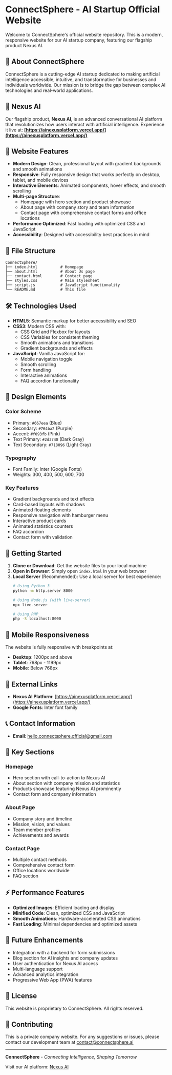 # ConnectSphere - AI Startup Official Website

Welcome to ConnectSphere's official website repository. This is a modern, responsive website for our AI startup company, featuring our flagship product Nexus AI.

## 🚀 About ConnectSphere

ConnectSphere is a cutting-edge AI startup dedicated to making artificial intelligence accessible, intuitive, and transformative for businesses and individuals worldwide. Our mission is to bridge the gap between complex AI technologies and real-world applications.

## 🤖 Nexus AI

Our flagship product, **Nexus AI**, is an advanced conversational AI platform that revolutionizes how users interact with artificial intelligence. Experience it live at: **[https://ainexusplatform.vercel.app/](https://ainexusplatform.vercel.app/)**

## 🌟 Website Features

- **Modern Design**: Clean, professional layout with gradient backgrounds and smooth animations
- **Responsive**: Fully responsive design that works perfectly on desktop, tablet, and mobile devices
- **Interactive Elements**: Animated components, hover effects, and smooth scrolling
- **Multi-page Structure**: 
  - Homepage with hero section and product showcase
  - About page with company story and team information
  - Contact page with comprehensive contact forms and office locations
- **Performance Optimized**: Fast loading with optimized CSS and JavaScript
- **Accessibility**: Designed with accessibility best practices in mind

## 📁 File Structure

```
ConnectSphere/
├── index.html          # Homepage
├── about.html          # About Us page
├── contact.html        # Contact page
├── styles.css          # Main stylesheet
├── script.js           # JavaScript functionality
└── README.md           # This file
```

## 🛠️ Technologies Used

- **HTML5**: Semantic markup for better accessibility and SEO
- **CSS3**: Modern CSS with:
  - CSS Grid and Flexbox for layouts
  - CSS Variables for consistent theming
  - Smooth animations and transitions
  - Gradient backgrounds and effects
- **JavaScript**: Vanilla JavaScript for:
  - Mobile navigation toggle
  - Smooth scrolling
  - Form handling
  - Interactive animations
  - FAQ accordion functionality

## 🎨 Design Elements

### Color Scheme
- Primary: `#667eea` (Blue)
- Secondary: `#764ba2` (Purple)
- Accent: `#f093fb` (Pink)
- Text Primary: `#2d3748` (Dark Gray)
- Text Secondary: `#718096` (Light Gray)

### Typography
- Font Family: Inter (Google Fonts)
- Weights: 300, 400, 500, 600, 700

### Key Features
- Gradient backgrounds and text effects
- Card-based layouts with shadows
- Animated floating elements
- Responsive navigation with hamburger menu
- Interactive product cards
- Animated statistics counters
- FAQ accordion
- Contact form with validation

## 🚀 Getting Started

1. **Clone or Download**: Get the website files to your local machine
2. **Open in Browser**: Simply open `index.html` in your web browser
3. **Local Server** (Recommended): Use a local server for best experience:
   ```bash
   # Using Python 3
   python -m http.server 8000
   
   # Using Node.js (with live-server)
   npx live-server
   
   # Using PHP
   php -S localhost:8000
   ```

## 📱 Mobile Responsiveness

The website is fully responsive with breakpoints at:
- **Desktop**: 1200px and above
- **Tablet**: 768px - 1199px
- **Mobile**: Below 768px

## 🔗 External Links

- **Nexus AI Platform**: [https://ainexusplatform.vercel.app/](https://ainexusplatform.vercel.app/)
- **Google Fonts**: Inter font family

## 📞 Contact Information

- **Email**: hello.connectsphere.official@gmail.com

## 🎯 Key Sections

### Homepage
- Hero section with call-to-action to Nexus AI
- About section with company mission and statistics
- Products showcase featuring Nexus AI prominently
- Contact form and company information

### About Page
- Company story and timeline
- Mission, vision, and values
- Team member profiles
- Achievements and awards

### Contact Page
- Multiple contact methods
- Comprehensive contact form
- Office locations worldwide
- FAQ section

## ⚡ Performance Features

- **Optimized Images**: Efficient loading and display
- **Minified Code**: Clean, optimized CSS and JavaScript
- **Smooth Animations**: Hardware-accelerated CSS animations
- **Fast Loading**: Minimal dependencies and optimized assets

## 🔮 Future Enhancements

- Integration with a backend for form submissions
- Blog section for AI insights and company updates
- User authentication for Nexus AI access
- Multi-language support
- Advanced analytics integration
- Progressive Web App (PWA) features

## 📄 License

This website is proprietary to ConnectSphere. All rights reserved.

## 🤝 Contributing

This is a private company website. For any suggestions or issues, please contact our development team at contact@connectsphere.ai

---

**ConnectSphere** - *Connecting Intelligence, Shaping Tomorrow*

Visit our AI platform: [Nexus AI](https://ainexusplatform.vercel.app/)